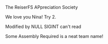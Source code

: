The ReiserFS APpreciation Society

We love you Nina!  Try 2.

Modified by NULL
SIGINT can't read

Some Assembly Required is a neat team name!

